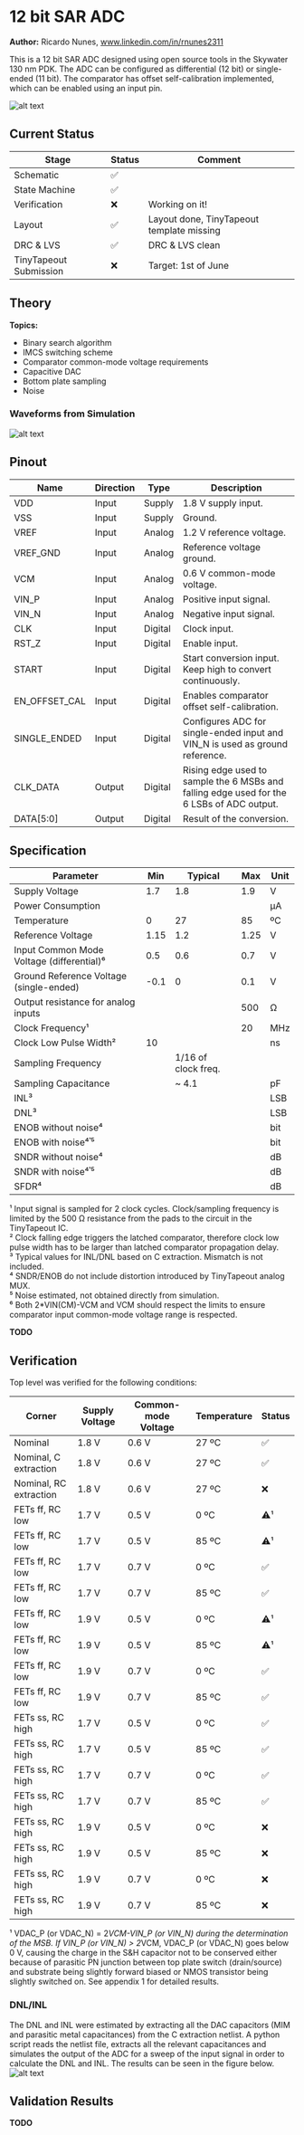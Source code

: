 # 12 bit SAR ADC
**Author:** Ricardo Nunes, www.linkedin.com/in/rnunes2311

This is a 12 bit SAR ADC designed using open source tools in the Skywater 130 nm PDK.
The ADC can be configured as differential (12 bit) or single-ended (11 bit). The comparator has offset self-calibration implemented, which can be enabled using an input pin.


![alt text](./media/layout_picture.png "SAR ADC Layout")


## Current Status

|Stage					|Status		|Comment									|
|-----------------------|-----------|-------------------------------------------|
|Schematic				|✅			|											|
|State Machine			|✅			|											|
|Verification			|❌			|Working on it!								|
|Layout					|✅			|Layout done, TinyTapeout template missing	|
|DRC & LVS				|✅			|DRC & LVS clean							|
|TinyTapeout Submission	|❌			|Target: 1st of June						|


## Theory
**Topics:**
- Binary search algorithm
- IMCS switching scheme
- Comparator common-mode voltage requirements
- Capacitive DAC
- Bottom plate sampling
- Noise

### Waveforms from Simulation
![alt text](./media/waveforms.png "SAR ADC Waveforms")

## Pinout

|Name			|Direction		|Type		|Description																					|
|---------------|---------------|-----------|-----------------------------------------------------------------------------------------------|
|VDD			|Input			|Supply		|1.8 V supply input.																			|
|VSS			|Input			|Supply		|Ground.																						|
|VREF			|Input			|Analog		|1.2 V reference voltage.																		|
|VREF_GND		|Input			|Analog		|Reference voltage ground.																		|
|VCM			|Input			|Analog		|0.6 V common-mode voltage.																		|
|VIN_P			|Input			|Analog		|Positive input signal.																			|
|VIN_N			|Input			|Analog		|Negative input signal.																			|
|CLK			|Input			|Digital	|Clock input.																					|
|RST_Z			|Input			|Digital	|Enable input.																					|
|START			|Input			|Digital	|Start conversion input. Keep high to convert continuously.										|
|EN_OFFSET_CAL	|Input			|Digital	|Enables comparator offset self-calibration.													|
|SINGLE_ENDED	|Input			|Digital	|Configures ADC for single-ended input and VIN_N is used as ground reference.					|
|CLK_DATA		|Output			|Digital	|Rising edge used to sample the 6 MSBs and falling edge used for the 6 LSBs of ADC output. 		|
|DATA[5:0]		|Output			|Digital	|Result of the conversion.																		|

## Specification

|Parameter									|Min		|Typical			|Max	|Unit	|
|-------------------------------------------|-----------|-------------------|-------|-------|
|Supply Voltage								|1.7		|1.8				|1.9	|V		|
|Power Consumption							|			|					|		|µA		|
|Temperature								|0			|27					|85		|ºC		|
|Reference Voltage							|1.15		|1.2				|1.25	|V		|
|Input Common Mode Voltage (differential)⁶	|0.5		|0.6				|0.7	|V		|
|Ground Reference Voltage (single-ended)	|-0.1		|0					|0.1	|V		|
|Output resistance for analog inputs		|			|					|500	|Ω		|
|Clock Frequency¹							|			|					|20		|MHz	|
|Clock Low Pulse Width²						|10			|					|		|ns		|
|Sampling Frequency							|			|1/16 of clock freq.|		|		|
|Sampling Capacitance						|			|~ 4.1				|		|pF		|
|INL³										|			|					|		|LSB	|
|DNL³										|			|					|		|LSB	|
|ENOB without noise⁴						|			|					|		|bit	|
|ENOB with noise⁴𝄒⁵							|			|					|		|bit	|
|SNDR without noise⁴						|			|					|		|dB		|
|SNDR with noise⁴𝄒⁵							|			|					|		|dB		|
|SFDR⁴										|			|					|		|dB		|

¹ Input signal is sampled for 2 clock cycles. Clock/sampling frequency is limited by the 500 Ω resistance from the pads to the circuit in the TinyTapeout IC.\
² Clock falling edge triggers the latched comparator, therefore clock low pulse width has to be larger than latched comparator propagation delay.\
³ Typical values for INL/DNL based on C extraction. Mismatch is not included.\
⁴ SNDR/ENOB do not include distortion introduced by TinyTapeout analog MUX.\
⁵ Noise estimated, not obtained directly from simulation.\
⁶ Both 2*VIN(CM)-VCM and VCM should respect the limits to ensure comparator input common-mode voltage range is respected.

**TODO**

## Verification
Top level was verified for the following conditions:

|Corner						|Supply Voltage		|Common-mode Voltage	|Temperature	|Status	|
|---------------------------|-------------------|-----------------------|---------------|-------|
|Nominal					|1.8 V				|0.6 V					|27 ºC			|✅		|
|Nominal, C extraction		|1.8 V				|0.6 V					|27 ºC			|✅		|
|Nominal, RC extraction		|1.8 V				|0.6 V					|27 ºC			|❌		|
|FETs ff, RC low			|1.7 V				|0.5 V					|0 ºC			|⚠️¹	|
|FETs ff, RC low			|1.7 V				|0.5 V					|85 ºC			|⚠️¹	|
|FETs ff, RC low			|1.7 V				|0.7 V					|0 ºC			|✅		|
|FETs ff, RC low			|1.7 V				|0.7 V					|85 ºC			|✅		|
|FETs ff, RC low			|1.9 V				|0.5 V					|0 ºC			|⚠️¹	|
|FETs ff, RC low			|1.9 V				|0.5 V					|85 ºC			|⚠️¹	|
|FETs ff, RC low			|1.9 V				|0.7 V					|0 ºC			|✅		|
|FETs ff, RC low			|1.9 V				|0.7 V					|85 ºC			|✅		|
|FETs ss, RC high			|1.7 V				|0.5 V					|0 ºC			|✅		|
|FETs ss, RC high			|1.7 V				|0.5 V					|85 ºC			|✅		|
|FETs ss, RC high			|1.7 V				|0.7 V					|0 ºC			|✅		|
|FETs ss, RC high			|1.7 V				|0.7 V					|85 ºC			|✅		|
|FETs ss, RC high			|1.9 V				|0.5 V					|0 ºC			|❌		|
|FETs ss, RC high			|1.9 V				|0.5 V					|85 ºC			|❌		|
|FETs ss, RC high			|1.9 V				|0.7 V					|0 ºC			|❌		|
|FETs ss, RC high			|1.9 V				|0.7 V					|85 ºC			|❌		|

¹ VDAC_P (or VDAC_N) = 2*VCM-VIN_P (or VIN_N) during the determination of the MSB. If VIN_P (or VIN_N) > 2*VCM, VDAC_P (or VDAC_N) goes below 0 V, causing the charge in the S&H capacitor not to be conserved either because of parasitic PN junction between top plate switch (drain/source) and substrate being slightly forward biased or NMOS transistor being slightly switched on. See appendix 1 for detailed results.

### DNL/INL
The DNL and INL were estimated by extracting all the DAC capacitors (MIM and parasitic metal capacitances) from the C extraction netlist.
A python script reads the netlist file, extracts all the relevant capacitances and simulates the output of the ADC for a sweep of the input signal in order to calculate the DNL and INL. The results can be seen in the figure below.
![alt text](./media/dnl_inl.png "SAR ADC DNL and INL")


## Validation Results
**TODO**